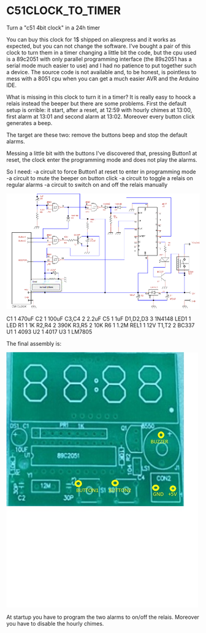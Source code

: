 # C51CLOCK_TO_TIMER
Turn a "c51 4bit clock" in a 24h timer

You can buy this clock for 1$ shipped on aliexpress and it works as expected, but you can not change the software. 
I've bought a pair of this clock to turn them in a timer changing a little bit the code, but the cpu used is a 89c2051 with only parallel programming interface (the 89s2051 has a serial mode much easier to use) and I had no patience to put together such a device.
The source code is not available and, to be honest, is pointless to mess with a 8051 cpu when you can get a much easier AVR and the Arduino IDE.

What is missing in this clock to turn it in a timer?
It is really easy to hoock a relais instead the beeper but there are some problems.
First the default setup is orrible: it start, after a reset, at 12:59 with hourly chimes at 13:00, first alarm at 13:01 and second alarm at 13:02.
Moreover every button click generates a beep.

The target are these two: remove the buttons beep and stop the default alarms.

Messing a little bit with the buttons I've discovered that, pressing Button1 at reset, the clock enter the programming mode and does not play the alarms.

So I need:
-a circuit to force Button1 at reset to enter in programming mode
-a circuit to mute the beeper on button click
-a circuit to toggle a relais on regular alarms
-a circuit to switch on and off the relais manually

![Screenshot](timer_from_4bit_clock.GIF)


C1                            1   470uF
C2                            1   100uF
C3,C4                         2   2.2uF
C5                            1   1uF
D1,D2,D3                      3   1N4148
LED1                          1   LED
R1                            1   1K
R2,R4                         2   390K
R3,R5                         2   10K
R6                            1   1.2M
REL1                          1   12V
T1,T2                         2   BC337
U1                            1   4093
U2                            1   4017
U3                            1   LM7805




The final assembly is:

![Screenshot](c51_4BIT_clock.jpg)


At startup you have to program the two alarms to on/off the relais. Moreover you have to disable the hourly chimes.




